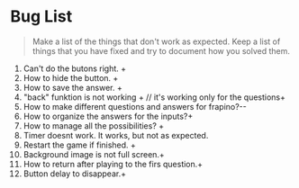 # Bug List

> Make a list of the things that don't work as expected. Keep a list of things that you have fixed and try to document how you solved them.

1. Can't do the butons right. +
2. How to hide the button. +
3. How to save the answer. +
4. "back" funktion is not working + // it's working only for the questions+
5. How to make different questions and answers for frapino?--
6. How to organize the answers for the inputs?+
7. How to manage all the possibilities? +
8. Timer doesnt work. It works, but not as expected.
9. Restart the game if finished. +
10. Background image is not full screen.+
11. How to return after playing to the firs question.+
12. Button delay to disappear.+